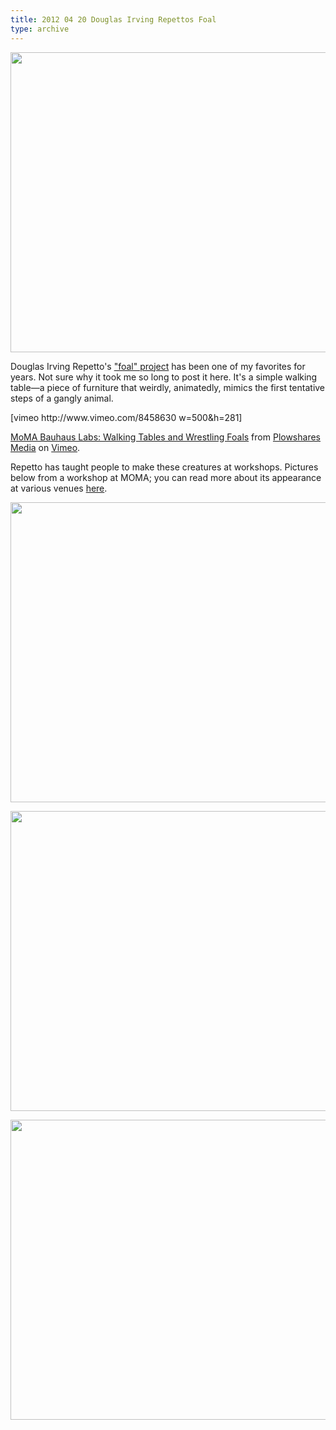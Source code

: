 ```yaml
---
title: 2012 04 20 Douglas Irving Repettos Foal
type: archive
---
```


<p><a href="http://ablersite.files.wordpress.com/2012/04/foal_still.jpg"><img title="foal_still" src="{{ site.baseurl }}/uploads/foal_still.jpg" alt="" width="640" height="480" /></a></p>
<p>Douglas Irving Repetto's <a href="http://music.columbia.edu/~douglas/portfolio/foal/">"foal" project</a> has been one of my favorites for years. Not sure why it took me so long to post it here. It's a simple walking table—a piece of furniture that weirdly, animatedly, mimics the first tentative steps of a gangly animal.</p>
<p>[vimeo http://www.vimeo.com/8458630 w=500&amp;h=281]</p>
<p><a href="http://vimeo.com/8458630">MoMA Bauhaus Labs: Walking Tables and Wrestling Foals</a> from <a href="http://vimeo.com/plowshares">Plowshares Media</a> on <a href="http://vimeo.com">Vimeo</a>.</p>
<p>Repetto has taught people to make these creatures at workshops. Pictures below from a workshop at MOMA; you can read more about its appearance at various venues <a href="http://music.columbia.edu/~douglas/portfolio/foal/">here</a>.</p>
<p><a href="http://ablersite.files.wordpress.com/2012/04/img_6571.jpg"><img class="alignnone size-full wp-image-3855" title="img_6571" src="{{ site.baseurl }}/uploads/img_6571.jpg" alt="" width="640" height="480" /></a></p>
<p><a href="http://ablersite.files.wordpress.com/2012/04/img_6574.jpg"><img class="alignnone size-full wp-image-3856" title="img_6574" src="{{ site.baseurl }}/uploads/img_6574.jpg" alt="" width="640" height="480" /></a></p>
<p><a href="http://ablersite.files.wordpress.com/2012/04/img_6576.jpg"><img class="alignnone size-full wp-image-3857" title="img_6576" src="{{ site.baseurl }}/uploads/img_6576.jpg" alt="" width="640" height="480" /></a></p>
